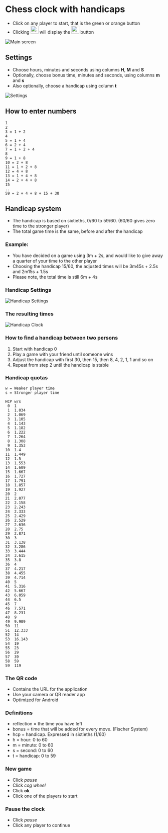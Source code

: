 # Chess clock with handicaps
* Click on any player to start, that is the green or orange button
* Clicking <img src="pause.PNG" width="25"> will display the <img src="cogwheel.PNG" width="25"> button

![Main screen](Clock1.PNG)

## Settings
* Choose hours, minutes and seconds using columns **H**, **M** and **S**
* Optionally, choose bonus time, minutes and seconds, using columns **m** and **s**
* Also optionally, choose a handicap using column **t**

![Settings](Clock2.PNG)

## How to enter numbers
```
1
2
3 = 1 + 2
4
5 = 1 + 4
6 = 2 + 4
7 = 1 + 2 + 4
8
9 = 1 + 8
10 = 2 + 8
11 = 1 + 2 + 8
12 = 4 + 8
13 = 1 + 4 + 8
14 = 2 + 4 + 8
15
..
59 = 2 + 4 + 8 + 15 + 30
```

## Handicap system
* The handicap is based on sixtieths, 0/60 to 59/60. (60/60 gives zero time to the stronger player)
* The total game time is the same, before and after the handicap

### Example:
* You have decided on a game using 3m + 2s, and would like to give away a quarter of your time to the other player
* Choosing the handicap 15/60, the adjusted times will be 3m45s + 2.5s and 2m15s + 1.5s
* Please note, the total time is still 6m + 4s

### Handicap Settings

![Handicap Settings](Clock4.PNG)

### The resulting times

![Handicap Clock](Clock3.PNG)

### How to find a handicap between two persons
1. Start with handicap 0
1. Play a game with your friend until someone wins
1. Adjust the handicap with first 30, then 15, then 8, 4, 2, 1, 1 and so on
1. Repeat from step 2 until the handicap is stable

### Handicap quotas
```
w = Weaker player time
s = Stronger player time

HCP w/s
 0  1
 1  1.034
 2  1.069
 3  1.105
 4  1.143
 5  1.182
 6  1.222
 7  1.264
 8  1.308
 9  1.353
10  1.4
11  1.449
12  1.5
13  1.553
14  1.609
15  1.667
16  1.727
17  1.791
18  1.857
19  1.927
20  2
21  2.077
22  2.158
23  2.243
24  2.333
25  2.429
26  2.529
27  2.636
28  2.75
29  2.871
30  3
31  3.138
32  3.286
33  3.444
34  3.615
35  3.8
36  4
37  4.217
38  4.455
39  4.714
40  5
41  5.316
42  5.667
43  6.059
44  6.5
45  7
46  7.571
47  8.231
48  9
49  9.909
50  11
51  12.333
52  14
53  16.143
54  19
55  23
56  29
57  39
58  59
59  119
```

### The QR code
* Contains the URL for the application
* Use your camera or QR reader app
* Optimized for Android

### Definitions
* reflection = the time you have left
* bonus = time that will be added for every move. (Fischer System)
* hcp = handicap. Expressed in sixtieths (1/60)
* h = hour: 0 to 60
* m = minute: 0 to 60
* s = second: 0 to 60
* t = handicap: 0 to 59

### New game
* Click *pause*
* Click *cog wheel*
* Click **ok**
* Click one of the players to start

### Pause the clock
* Click *pause*
* Click any player to continue

